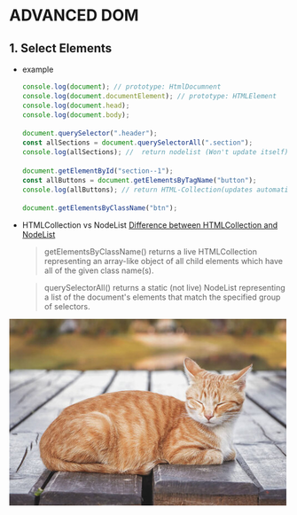 # ADVANCED DOM

## 1. Select Elements

- example

  ```javascript
  console.log(document); // prototype: HtmlDocumnent
  console.log(document.documentElement); // prototype: HTMLElement
  console.log(document.head);
  console.log(document.body);

  document.querySelector(".header");
  const allSections = document.querySelectorAll(".section");
  console.log(allSections); //  return nodelist (Won't update itself)

  document.getElementById("section--1");
  const allButtons = document.getElementsByTagName("button");
  console.log(allButtons); // return HTML-Collection(updates automaticlly E.g: Delete an element)

  document.getElementsByClassName("btn");
  ```

- HTMLCollection vs NodeList
  [Difference between HTMLCollection and NodeList](https://dev.to/jharteaga/difference-between-htmlcollection-and-nodelist-25bp?signin=true)

  > getElementsByClassName() returns a live HTMLCollection representing an array-like object of all child elements which have all of the given class name(s).

  > querySelectorAll() returns a static (not live) NodeList representing a list of the document's elements that match the specified group of selectors.

![](img/cat2.jpg)

